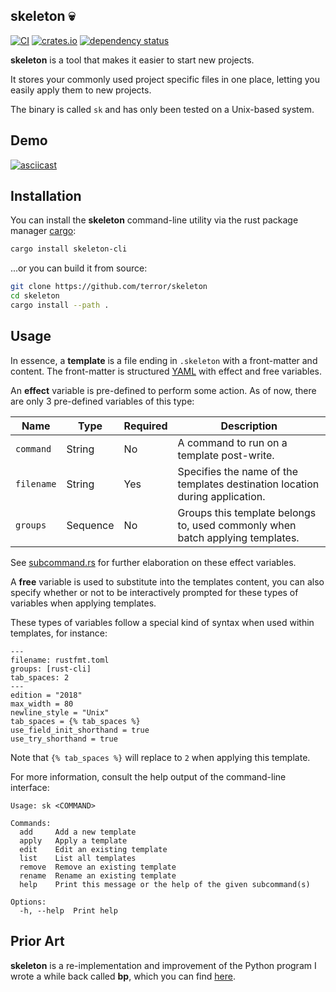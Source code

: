 ## skeleton 💀

[![CI](https://github.com/terror/skeleton/actions/workflows/ci.yaml/badge.svg)](https://github.com/terror/skeleton/actions/workflows/ci.yaml)
[![crates.io](https://shields.io/crates/v/skeleton-cli.svg)](https://crates.io/crates/skeleton-cli)
[![dependency status](https://deps.rs/repo/github/terror/skeleton/status.svg)](https://deps.rs/repo/github/terror/skeleton)

**skeleton** is a tool that makes it easier to start new projects.

It stores your commonly used project specific files in one place, letting you
easily apply them to new projects.

The binary is called `sk` and has only been tested on a Unix-based system.

## Demo

[![asciicast](https://asciinema.org/a/rx0tWWfPTPZNXoBboE7dzX3tX.svg)](https://asciinema.org/a/rx0tWWfPTPZNXoBboE7dzX3tX)

## Installation

You can install the **skeleton** command-line utility via the rust package manager
[cargo](https://doc.rust-lang.org/cargo/):

```bash
cargo install skeleton-cli
```

...or you can build it from source:

```bash
git clone https://github.com/terror/skeleton
cd skeleton
cargo install --path .
```

## Usage

In essence, a **template** is a file ending in `.skeleton` with a front-matter and
content. The front-matter is structured
[YAML](https://en.wikipedia.org/wiki/YAML?useskin=vector) with effect and free
variables.

An **effect** variable is pre-defined to perform some action. As of now, there are
only 3 pre-defined variables of this type:

| Name         | Type       | Required | Description                                                                           |
|--------------|------------|----------|---------------------------------------------------------------------------------------|
| `command`    | String     | No       | A command to run on a template post-write.                                            |
| `filename`   | String     | Yes      | Specifies the name of the templates destination location during application.          |
| `groups`     | Sequence   | No       | Groups this template belongs to, used commonly when batch applying templates.         |

See [subcommand.rs](https://github.com/terror/skeleton/blob/master/src/subcommand.rs)
for further elaboration on these effect variables.

A **free** variable is used to substitute into the templates content, you can also
specify whether or not to be interactively prompted for these types of variables
when applying templates.

These types of variables follow a special kind of syntax when used within
templates, for instance:

```
---
filename: rustfmt.toml
groups: [rust-cli]
tab_spaces: 2
---
edition = "2018"
max_width = 80
newline_style = "Unix"
tab_spaces = {% tab_spaces %}
use_field_init_shorthand = true
use_try_shorthand = true
```

Note that `{% tab_spaces %}` will replace to `2` when applying this template.

For more information, consult the help output of the command-line interface:

```present cargo run -- --help
Usage: sk <COMMAND>

Commands:
  add     Add a new template
  apply   Apply a template
  edit    Edit an existing template
  list    List all templates
  remove  Remove an existing template
  rename  Rename an existing template
  help    Print this message or the help of the given subcommand(s)

Options:
  -h, --help  Print help
```

## Prior Art

**skeleton** is a re-implementation and improvement of the Python program I wrote a while
back called **bp**, which you can find [here](https://github.com/terror/bp).
